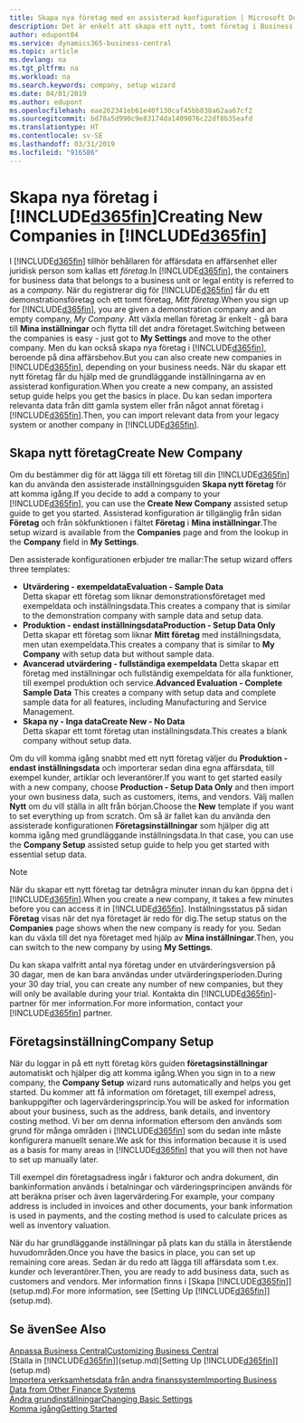 ```yaml
---
title: Skapa nya företag med en assisterad konfiguration | Microsoft Docs
description: Det är enkelt att skapa ett nytt, tomt företag i Business Central. En assisterad konfiguration hjälper dig genom stegen och du kan importera dina befintliga affärsdata.
author: edupont04
ms.service: dynamics365-business-central
ms.topic: article
ms.devlang: na
ms.tgt_pltfrm: na
ms.workload: na
ms.search.keywords: company, setup wizard
ms.date: 04/01/2019
ms.author: edupont
ms.openlocfilehash: eae262341eb61e40f130caf45bb838a62aa67cf2
ms.sourcegitcommit: bd78a5d990c9e83174da1409076c22df8b35eafd
ms.translationtype: HT
ms.contentlocale: sv-SE
ms.lasthandoff: 03/31/2019
ms.locfileid: "916586"
---
```

# <a name="creating-new-companies-in-included365finincludesd365finmdmd"></a><span data-ttu-id="74ad7-104">Skapa nya företag i [!INCLUDE[d365fin](includes/d365fin_md.md)]</span><span class="sxs-lookup"><span data-stu-id="74ad7-104">Creating New Companies in [!INCLUDE[d365fin](includes/d365fin_md.md)]</span></span>
<span data-ttu-id="74ad7-105">I [!INCLUDE[d365fin](includes/d365fin_md.md)] tillhör behållaren för affärsdata en affärsenhet eller juridisk person som kallas ett *företag*.</span><span class="sxs-lookup"><span data-stu-id="74ad7-105">In [!INCLUDE[d365fin](includes/d365fin_md.md)], the containers for business data that belongs to a business unit or legal entity is referred to as a *company*.</span></span> <span data-ttu-id="74ad7-106">När du registrerar dig för [!INCLUDE[d365fin](includes/d365fin_md.md)] får du ett demonstrationsföretag och ett tomt företag, *Mitt företag*.</span><span class="sxs-lookup"><span data-stu-id="74ad7-106">When you sign up for [!INCLUDE[d365fin](includes/d365fin_md.md)], you are given a demonstration company and an empty company, *My Company*.</span></span> <span data-ttu-id="74ad7-107">Att växla mellan företag är enkelt - gå bara till **Mina inställningar** och flytta till det andra företaget.</span><span class="sxs-lookup"><span data-stu-id="74ad7-107">Switching between the companies is easy - just got to **My Settings** and move to the other company.</span></span> <span data-ttu-id="74ad7-108">Men du kan också skapa nya företag i [!INCLUDE[d365fin](includes/d365fin_md.md)], beroende på dina affärsbehov.</span><span class="sxs-lookup"><span data-stu-id="74ad7-108">But you can also create new companies in [!INCLUDE[d365fin](includes/d365fin_md.md)], depending on your business needs.</span></span> <span data-ttu-id="74ad7-109">När du skapar ett nytt företag får du hjälp med de grundläggande inställningarna av en assisterad konfiguration.</span><span class="sxs-lookup"><span data-stu-id="74ad7-109">When you create a new company, an assisted setup guide helps you get the basics in place.</span></span> <span data-ttu-id="74ad7-110">Du kan sedan importera relevanta data från ditt gamla system eller från något annat företag i [!INCLUDE[d365fin](includes/d365fin_md.md)].</span><span class="sxs-lookup"><span data-stu-id="74ad7-110">Then, you can import relevant data from your legacy system or another company in [!INCLUDE[d365fin](includes/d365fin_md.md)].</span></span>  

## <a name="create-new-company"></a><span data-ttu-id="74ad7-111">Skapa nytt företag</span><span class="sxs-lookup"><span data-stu-id="74ad7-111">Create New Company</span></span>
<span data-ttu-id="74ad7-112">Om du bestämmer dig för att lägga till ett företag till din [!INCLUDE[d365fin](includes/d365fin_md.md)] kan du använda den assisterade inställningsguiden **Skapa nytt företag** för att komma igång.</span><span class="sxs-lookup"><span data-stu-id="74ad7-112">If you decide to add a company to your [!INCLUDE[d365fin](includes/d365fin_md.md)], you can use the **Create New Company** assisted setup guide to get you started.</span></span> <span data-ttu-id="74ad7-113">Assisterad konfiguration är tillgänglig från sidan **Företag** och från sökfunktionen i fältet **Företag** i **Mina inställningar**.</span><span class="sxs-lookup"><span data-stu-id="74ad7-113">The setup wizard is available from the **Companies** page and from the lookup in the **Company** field in **My Settings**.</span></span>  

<span data-ttu-id="74ad7-114">Den assisterade konfigurationen erbjuder tre mallar:</span><span class="sxs-lookup"><span data-stu-id="74ad7-114">The setup wizard offers three templates:</span></span>

-   <span data-ttu-id="74ad7-115">**Utvärdering - exempeldata**</span><span class="sxs-lookup"><span data-stu-id="74ad7-115">**Evaluation - Sample Data**</span></span>  
    <span data-ttu-id="74ad7-116">Detta skapar ett företag som liknar demonstrationsföretaget med exempeldata och inställningsdata.</span><span class="sxs-lookup"><span data-stu-id="74ad7-116">This creates a company that is similar to the demonstration company with sample data and setup data.</span></span>  
-   <span data-ttu-id="74ad7-117">**Produktion - endast inställningsdata**</span><span class="sxs-lookup"><span data-stu-id="74ad7-117">**Production - Setup Data Only**</span></span>  
    <span data-ttu-id="74ad7-118">Detta skapar ett företag som liknar **Mitt företag** med inställningsdata, men utan exempeldata.</span><span class="sxs-lookup"><span data-stu-id="74ad7-118">This creates a company that is similar to **My Company** with setup data but without sample data.</span></span>
-   <span data-ttu-id="74ad7-119">**Avancerad utvärdering - fullständiga exempeldata** Detta skapar ett företag med inställningar och fullständig exempeldata för alla funktioner, till exempel produktion och service.</span><span class="sxs-lookup"><span data-stu-id="74ad7-119">**Advanced Evaluation - Complete Sample Data** This creates a company with setup data and complete sample data for all features, including Manufacturing and Service Management.</span></span>
-   <span data-ttu-id="74ad7-120">**Skapa ny - Inga data**</span><span class="sxs-lookup"><span data-stu-id="74ad7-120">**Create New - No Data**</span></span>  
    <span data-ttu-id="74ad7-121">Detta skapar ett tomt företag utan inställningsdata.</span><span class="sxs-lookup"><span data-stu-id="74ad7-121">This creates a blank company without setup data.</span></span>  

<span data-ttu-id="74ad7-122">Om du vill komma igång snabbt med ett nytt företag väljer du **Produktion - endast inställningsdata** och importerar sedan dina egna affärsdata, till exempel kunder, artiklar och leverantörer.</span><span class="sxs-lookup"><span data-stu-id="74ad7-122">If you want to get started easily with a new company, choose **Production - Setup Data Only** and then import your own business data, such as customers, items, and vendors.</span></span> <span data-ttu-id="74ad7-123">Välj mallen **Nytt** om du vill ställa in allt från början.</span><span class="sxs-lookup"><span data-stu-id="74ad7-123">Choose the **New** template if you want to set everything up from scratch.</span></span> <span data-ttu-id="74ad7-124">Om så är fallet kan du använda den assisterade konfigurationen **Företagsinställningar** som hjälper dig att komma igång med grundläggande inställningsdata.</span><span class="sxs-lookup"><span data-stu-id="74ad7-124">In that case, you can use the **Company Setup** assisted setup guide to help you get started with essential setup data.</span></span>  

> [!NOTE]  
>   <span data-ttu-id="74ad7-125">När du skapar ett nytt företag tar detnågra minuter innan du kan öppna det i [!INCLUDE[d365fin](includes/d365fin_md.md)].</span><span class="sxs-lookup"><span data-stu-id="74ad7-125">When you create a new company, it takes a few minutes before you can access it in [!INCLUDE[d365fin](includes/d365fin_md.md)].</span></span> <span data-ttu-id="74ad7-126">Inställningsstatus på sidan **Företag** visas när det nya företaget är redo för dig.</span><span class="sxs-lookup"><span data-stu-id="74ad7-126">The setup status on the **Companies** page shows when the new company is ready for you.</span></span> <span data-ttu-id="74ad7-127">Sedan kan du växla till det nya företaget med hjälp av **Mina inställningar**.</span><span class="sxs-lookup"><span data-stu-id="74ad7-127">Then, you can switch to the new company by using **My Settings**.</span></span>  

<span data-ttu-id="74ad7-128">Du kan skapa valfritt antal nya företag under en utvärderingsversion på 30 dagar, men de kan bara användas under utvärderingsperioden.</span><span class="sxs-lookup"><span data-stu-id="74ad7-128">During your 30 day trial, you can create any number of new companies, but they will only be available during your trial.</span></span> <span data-ttu-id="74ad7-129">Kontakta din [!INCLUDE[d365fin](includes/d365fin_md.md)]-partner för mer information.</span><span class="sxs-lookup"><span data-stu-id="74ad7-129">For more information, contact your [!INCLUDE[d365fin](includes/d365fin_md.md)] partner.</span></span>  

## <a name="company-setup"></a><span data-ttu-id="74ad7-130">Företagsinställning</span><span class="sxs-lookup"><span data-stu-id="74ad7-130">Company Setup</span></span>
<span data-ttu-id="74ad7-131">När du loggar in på ett nytt företag körs guiden **företagsinställningar** automatiskt och hjälper dig att komma igång.</span><span class="sxs-lookup"><span data-stu-id="74ad7-131">When you sign in to a new company, the **Company Setup** wizard runs automatically and helps you get started.</span></span> <span data-ttu-id="74ad7-132">Du kommer att få information om företaget, till exempel adress, bankuppgifter och lagervärderingsprincip.</span><span class="sxs-lookup"><span data-stu-id="74ad7-132">You will be asked for information about your business, such as the address, bank details, and inventory costing method.</span></span> <span data-ttu-id="74ad7-133">Vi ber om denna information eftersom den används som grund för många områden i [!INCLUDE[d365fin](includes/d365fin_md.md)] som du sedan inte måste konfigurera manuellt senare.</span><span class="sxs-lookup"><span data-stu-id="74ad7-133">We ask for this information because it is used as a basis for many areas in [!INCLUDE[d365fin](includes/d365fin_md.md)] that you will then not have to set up manually later.</span></span>  

<span data-ttu-id="74ad7-134">Till exempel din företagsadress ingår i fakturor och andra dokument, din bankinformation används i betalningar och värderingsprincipen används för att beräkna priser och även lagervärdering.</span><span class="sxs-lookup"><span data-stu-id="74ad7-134">For example, your company address is included in invoices and other documents, your bank information is used in payments, and the costing method is used to calculate prices as well as inventory valuation.</span></span>  

<span data-ttu-id="74ad7-135">När du har grundläggande inställningar på plats kan du ställa in återstående huvudområden.</span><span class="sxs-lookup"><span data-stu-id="74ad7-135">Once you have the basics in place, you can set up remaining core areas.</span></span> <span data-ttu-id="74ad7-136">Sedan är du redo att lägga till affärsdata som t.ex. kunder och leverantörer.</span><span class="sxs-lookup"><span data-stu-id="74ad7-136">Then, you are ready to add business data, such as customers and vendors.</span></span> <span data-ttu-id="74ad7-137">Mer information finns i [Skapa [!INCLUDE[d365fin](includes/d365fin_md.md)]](setup.md).</span><span class="sxs-lookup"><span data-stu-id="74ad7-137">For more information, see [Setting Up [!INCLUDE[d365fin](includes/d365fin_md.md)]](setup.md).</span></span>  

## <a name="see-also"></a><span data-ttu-id="74ad7-138">Se även</span><span class="sxs-lookup"><span data-stu-id="74ad7-138">See Also</span></span>
[<span data-ttu-id="74ad7-139">Anpassa Business Central</span><span class="sxs-lookup"><span data-stu-id="74ad7-139">Customizing Business Central</span></span>](ui-customizing-overview.md)  
<span data-ttu-id="74ad7-140">[Ställa in [!INCLUDE[d365fin](includes/d365fin_md.md)]](setup.md)</span><span class="sxs-lookup"><span data-stu-id="74ad7-140">[Setting Up [!INCLUDE[d365fin](includes/d365fin_md.md)]](setup.md)</span></span>  
[<span data-ttu-id="74ad7-141">Importera verksamhetsdata från andra finanssystem</span><span class="sxs-lookup"><span data-stu-id="74ad7-141">Importing Business Data from Other Finance Systems</span></span>](across-import-data-configuration-packages.md)  
[<span data-ttu-id="74ad7-142">Ändra grundinställningar</span><span class="sxs-lookup"><span data-stu-id="74ad7-142">Changing Basic Settings</span></span>](ui-change-basic-settings.md)  
[<span data-ttu-id="74ad7-143">Komma igång</span><span class="sxs-lookup"><span data-stu-id="74ad7-143">Getting Started</span></span>](product-get-started.md)  
